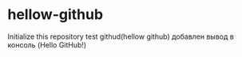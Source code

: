 # hellow-github
Initialize this repository 
test githud(hellow github)
добавлен вывод в консоль (Hello GitHub!)
